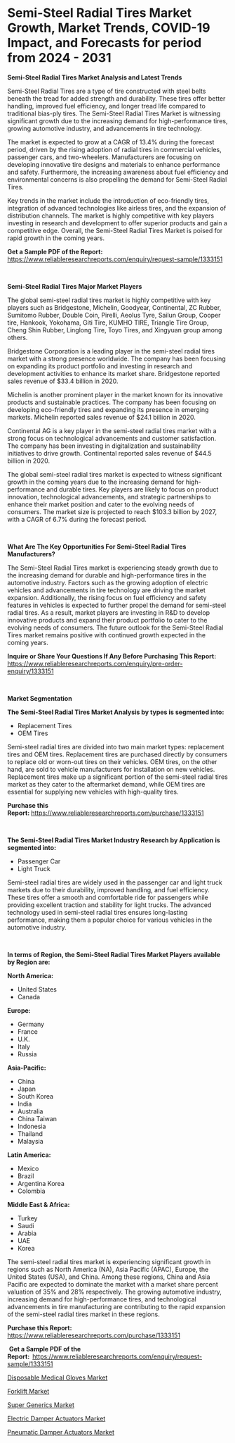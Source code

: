 <p><h1>Semi-Steel Radial Tires Market Growth, Market Trends, COVID-19 Impact, and Forecasts for period from 2024 - 2031</h1></p><p><strong>Semi-Steel Radial Tires Market Analysis and Latest Trends</strong></p>
<p><p>Semi-Steel Radial Tires are a type of tire constructed with steel belts beneath the tread for added strength and durability. These tires offer better handling, improved fuel efficiency, and longer tread life compared to traditional bias-ply tires. The Semi-Steel Radial Tires Market is witnessing significant growth due to the increasing demand for high-performance tires, growing automotive industry, and advancements in tire technology.</p><p>The market is expected to grow at a CAGR of 13.4% during the forecast period, driven by the rising adoption of radial tires in commercial vehicles, passenger cars, and two-wheelers. Manufacturers are focusing on developing innovative tire designs and materials to enhance performance and safety. Furthermore, the increasing awareness about fuel efficiency and environmental concerns is also propelling the demand for Semi-Steel Radial Tires.</p><p>Key trends in the market include the introduction of eco-friendly tires, integration of advanced technologies like airless tires, and the expansion of distribution channels. The market is highly competitive with key players investing in research and development to offer superior products and gain a competitive edge. Overall, the Semi-Steel Radial Tires Market is poised for rapid growth in the coming years.</p></p>
<p><strong>Get a Sample PDF of the Report:&nbsp;</strong> <a href="https://www.reliableresearchreports.com/enquiry/request-sample/1333151">https://www.reliableresearchreports.com/enquiry/request-sample/1333151</a></p>
<p>&nbsp;</p>
<p><strong>Semi-Steel Radial Tires Major Market Players</strong></p>
<p><p>The global semi-steel radial tires market is highly competitive with key players such as Bridgestone, Michelin, Goodyear, Continental, ZC Rubber, Sumitomo Rubber, Double Coin, Pirelli, Aeolus Tyre, Sailun Group, Cooper tire, Hankook, Yokohama, Giti Tire, KUMHO TIRE, Triangle Tire Group, Cheng Shin Rubber, Linglong Tire, Toyo Tires, and Xingyuan group among others.</p><p>Bridgestone Corporation is a leading player in the semi-steel radial tires market with a strong presence worldwide. The company has been focusing on expanding its product portfolio and investing in research and development activities to enhance its market share. Bridgestone reported sales revenue of $33.4 billion in 2020.</p><p>Michelin is another prominent player in the market known for its innovative products and sustainable practices. The company has been focusing on developing eco-friendly tires and expanding its presence in emerging markets. Michelin reported sales revenue of $24.1 billion in 2020.</p><p>Continental AG is a key player in the semi-steel radial tires market with a strong focus on technological advancements and customer satisfaction. The company has been investing in digitalization and sustainability initiatives to drive growth. Continental reported sales revenue of $44.5 billion in 2020.</p><p>The global semi-steel radial tires market is expected to witness significant growth in the coming years due to the increasing demand for high-performance and durable tires. Key players are likely to focus on product innovation, technological advancements, and strategic partnerships to enhance their market position and cater to the evolving needs of consumers. The market size is projected to reach $103.3 billion by 2027, with a CAGR of 6.7% during the forecast period.</p></p>
<p>&nbsp;</p>
<p><strong>What Are The Key Opportunities For Semi-Steel Radial Tires Manufacturers?</strong></p>
<p><p>The Semi-Steel Radial Tires market is experiencing steady growth due to the increasing demand for durable and high-performance tires in the automotive industry. Factors such as the growing adoption of electric vehicles and advancements in tire technology are driving the market expansion. Additionally, the rising focus on fuel efficiency and safety features in vehicles is expected to further propel the demand for semi-steel radial tires. As a result, market players are investing in R&D to develop innovative products and expand their product portfolio to cater to the evolving needs of consumers. The future outlook for the Semi-Steel Radial Tires market remains positive with continued growth expected in the coming years.</p></p>
<p><strong>Inquire or Share Your Questions If Any Before Purchasing This Report:</strong> <a href="https://www.reliableresearchreports.com/enquiry/pre-order-enquiry/1333151">https://www.reliableresearchreports.com/enquiry/pre-order-enquiry/1333151</a></p>
<p>&nbsp;</p>
<p><strong>Market Segmentation</strong></p>
<p><strong>The Semi-Steel Radial Tires Market Analysis by types is segmented into:</strong></p>
<p><ul><li>Replacement Tires</li><li>OEM Tires</li></ul></p>
<p><p>Semi-steel radial tires are divided into two main market types: replacement tires and OEM tires. Replacement tires are purchased directly by consumers to replace old or worn-out tires on their vehicles. OEM tires, on the other hand, are sold to vehicle manufacturers for installation on new vehicles. Replacement tires make up a significant portion of the semi-steel radial tires market as they cater to the aftermarket demand, while OEM tires are essential for supplying new vehicles with high-quality tires.</p></p>
<p><strong>Purchase this Report:&nbsp;</strong><a href="https://www.reliableresearchreports.com/purchase/1333151">https://www.reliableresearchreports.com/purchase/1333151</a></p>
<p>&nbsp;</p>
<p><strong>The Semi-Steel Radial Tires Market Industry Research by Application is segmented into:</strong></p>
<p><ul><li>Passenger Car</li><li>Light Truck</li></ul></p>
<p><p>Semi-steel radial tires are widely used in the passenger car and light truck markets due to their durability, improved handling, and fuel efficiency. These tires offer a smooth and comfortable ride for passengers while providing excellent traction and stability for light trucks. The advanced technology used in semi-steel radial tires ensures long-lasting performance, making them a popular choice for various vehicles in the automotive industry.</p></p>
<p>&nbsp;</p>
<p><strong>In terms of Region, the Semi-Steel Radial Tires Market Players available by Region are:</strong></p>
<p>
    <p> <strong> North America: </strong>
        <ul>
            <li>United States</li>
            <li>Canada</li>
        </ul>
        </p> 
    <p> <strong> Europe: </strong>
        <ul>
            <li>Germany</li>
            <li>France</li>
            <li>U.K.</li>
            <li>Italy</li>
            <li>Russia</li>
        </ul>
        </p> 
    <p> <strong> Asia-Pacific: </strong>
        <ul>
            <li>China</li>
            <li>Japan</li>
            <li>South Korea</li>
            <li>India</li>
            <li>Australia</li>
            <li>China Taiwan</li>
            <li>Indonesia</li>
            <li>Thailand</li>
            <li>Malaysia</li>
        </ul>
        </p> 
    <p> <strong> Latin America: </strong>
        <ul>
            <li>Mexico</li>
            <li>Brazil</li>
            <li>Argentina Korea</li>
            <li>Colombia</li>
        </ul>
        </p> 
    <p> <strong> Middle East & Africa: </strong>
        <ul>
            <li>Turkey</li>
            <li>Saudi</li>
            <li>Arabia</li>
            <li>UAE</li>
            <li>Korea</li>
        </ul>
    </p>
    </p>
<p><p>The semi-steel radial tires market is experiencing significant growth in regions such as North America (NA), Asia Pacific (APAC), Europe, the United States (USA), and China. Among these regions, China and Asia Pacific are expected to dominate the market with a market share percent valuation of 35% and 28% respectively. The growing automotive industry, increasing demand for high-performance tires, and technological advancements in tire manufacturing are contributing to the rapid expansion of the semi-steel radial tires market in these regions.</p></p>
<p><strong>Purchase this Report: </strong><a href="https://www.reliableresearchreports.com/purchase/1333151">https://www.reliableresearchreports.com/purchase/1333151</a></p>
<p>&nbsp;<strong>Get a Sample PDF of the Report:&nbsp;&nbsp;</strong><a href="https://www.reliableresearchreports.com/enquiry/request-sample/1333151">https://www.reliableresearchreports.com/enquiry/request-sample/1333151</a></p>
<p><strong></strong></p>
<p><p><a href="https://medium.com/@dorisstephens14/disposable-medical-gloves-nbsp-market-focuses-on-market-share-size-and-projected-forecast-till-a829e32d12d7">Disposable Medical Gloves Market</a></p><p><a href="https://medium.com/@dorisstephens14/forklift-market-analysis-its-cagr-market-segmentation-and-global-industry-overview-6f489139355e">Forklift Market</a></p><p><a href="https://medium.com/@dorisstephens14/super-generics-market-report-reveals-the-latest-trends-and-growth-opportunities-of-this-market-7876364868c9">Super Generics Market</a></p><p><a href="https://github.com/PeterParrish5/Market-Research-Report-List-3/blob/main/electric-damper-actuators-market.md">Electric Damper Actuators Market</a></p><p><a href="https://github.com/laholand/Market-Research-Report-List-2/blob/main/pneumatic-damper-actuators-market.md">Pneumatic Damper Actuators Market</a></p></p>